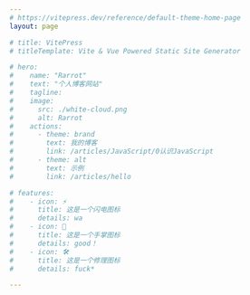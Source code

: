 ```yaml
---
# https://vitepress.dev/reference/default-theme-home-page
layout: page

# title: VitePress
# titleTemplate: Vite & Vue Powered Static Site Generator

# hero:
#    name: "Rarrot"
#    text: "个人博客网站"
#    tagline: 
#    image:
#      src: ./white-cloud.png
#      alt: Rarrot
#    actions:
#      - theme: brand
#        text: 我的博客
#        link: /articles/JavaScript/0认识JavaScript
#      - theme: alt
#        text: 示例
#        link: /articles/hello

# features:
#    - icon: ⚡️
#      title: 这是一个闪电图标
#      details: wa
#    - icon: 🖖
#      title: 这是一个手掌图标
#      details: good！
#    - icon: 🛠️
#      title: 这是一个修理图标
#      details: fuck*

---
```

<script setup>
import card from '../../.vitepress/theme/components/homeCard.vue'

</script>

<card />



